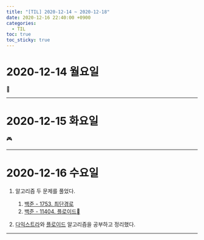 ```yaml
---
title: "[TIL] 2020-12-14 ~ 2020-12-18"
date: 2020-12-16 22:40:00 +0900
categories:
  - TIL
toc: true
toc_sticky: true
---
```


# 2020-12-14 월요일

🙉

---

# 2020-12-15 화요일

🎮

---

# 2020-12-16 수요일

1. 알고리즘 두 문제를 풀었다.

   1. [백준 - 1753. 최단경로](http://ddb8036631.github.io/알고리즘/백준_1753_최단경로)
   2. [백준 - 11404. 플로이드](http://ddb8036631.github.io/알고리즘/백준_11404_플로이드)

2. [다익스트라](http://ddb8036631.github.io/알고리즘/다익스트라)와 [플로이드](http://ddb8036631.github.io/알고리즘/플로이드-워셜) 알고리즘을 공부하고 정리했다.

---
